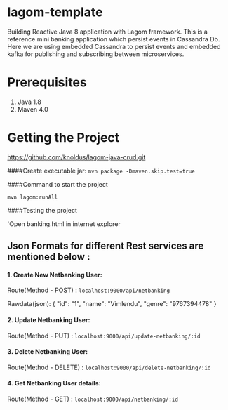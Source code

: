 # lagom-template
Building Reactive Java 8 application with Lagom framework. This is a reference mini banking application which persist events in Cassandra Db. Here we are using embedded Cassandra to persist events and embedded kafka for publishing and subscribing between microservices.

# Prerequisites
1. Java 1.8
2. Maven 4.0

# Getting the Project
https://github.com/knoldus/lagom-java-crud.git

####Create executable jar: 
`mvn package -Dmaven.skip.test=true`

####Command to start the project

`mvn lagom:runAll`

####Testing the project

`Open banking.html in internet explorer

## Json Formats for different Rest services are mentioned below :

#### 1. Create New Netbanking User:

Route(Method - POST) : `localhost:9000/api/netbanking`

Rawdata(json): 
    {
	"id": "1",
	"name": "Vimlendu",
	"genre": "9767394478"
    }


#### 2. Update Netbanking User:

Route(Method - PUT) : `localhost:9000/api/update-netbanking/:id`
    

#### 3. Delete Netbanking User:

Route(Method - DELETE) : `localhost:9000/api/delete-netbanking/:id`
    

#### 4. Get Netbanking User details:

Route(Method - GET) : `localhost:9000/api/netbanking/:id`

